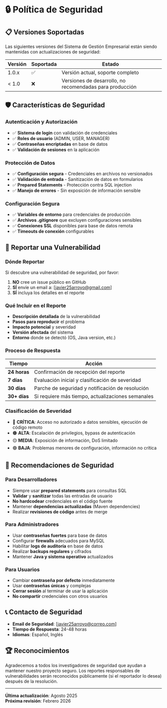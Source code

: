 # 🔒 Política de Seguridad

## 📋 Versiones Soportadas

Las siguientes versiones del Sistema de Gestión Empresarial están siendo mantenidas con actualizaciones de seguridad:

| Versión | Soportada          | Estado |
| ------- | ------------------ | ------ |
| 1.0.x   | ✅ | Versión actual, soporte completo |
| < 1.0   | ❌ | Versiones de desarrollo, no recomendadas para producción |

## 🛡️ Características de Seguridad

### Autenticación y Autorización
- ✅ **Sistema de login** con validación de credenciales
- ✅ **Roles de usuario** (ADMIN, USER, MANAGER)
- ✅ **Contraseñas encriptadas** en base de datos
- ✅ **Validación de sesiones** en la aplicación

### Protección de Datos
- ✅ **Configuración segura** - Credenciales en archivos no versionados
- ✅ **Validación de entrada** - Sanitización de datos en formularios
- ✅ **Prepared Statements** - Protección contra SQL injection
- ✅ **Manejo de errores** - Sin exposición de información sensible

### Configuración Segura
- ✅ **Variables de entorno** para credenciales de producción
- ✅ **Archivos .gitignore** que excluyen configuraciones sensibles
- ✅ **Conexiones SSL** disponibles para base de datos remota
- ✅ **Timeouts de conexión** configurables

## 🚨 Reportar una Vulnerabilidad

### Dónde Reportar
Si descubre una vulnerabilidad de seguridad, por favor:

1. **NO** cree un issue público en GitHub
2. **SÍ** envíe un email a: [javier25arroyo@gmail.com]
3. **SÍ** incluya los detalles en el reporte

### Qué Incluir en el Reporte
- **Descripción detallada** de la vulnerabilidad
- **Pasos para reproducir** el problema
- **Impacto potencial** y severidad
- **Versión afectada** del sistema
- **Entorno** donde se detectó (OS, Java version, etc.)

### Proceso de Respuesta

| Tiempo | Acción |
|--------|--------|
| **24 horas** | Confirmación de recepción del reporte |
| **7 días** | Evaluación inicial y clasificación de severidad |
| **30 días** | Parche de seguridad y notificación de resolución |
| **30+ días** | Si requiere más tiempo, actualizaciones semanales |

### Clasificación de Severidad

- 🔴 **CRÍTICA**: Acceso no autorizado a datos sensibles, ejecución de código remoto
- 🟠 **ALTA**: Escalación de privilegios, bypass de autenticación
- 🟡 **MEDIA**: Exposición de información, DoS limitado
- 🟢 **BAJA**: Problemas menores de configuración, información no crítica

## 🔧 Recomendaciones de Seguridad

### Para Desarrolladores
- Siempre usar **prepared statements** para consultas SQL
- **Validar** y **sanitizar** todas las entradas de usuario
- **No hardcodear** credenciales en el código fuente
- Mantener **dependencias actualizadas** (Maven dependencies)
- Realizar **revisiones de código** antes de merge

### Para Administradores
- Usar **contraseñas fuertes** para base de datos
- Configurar **firewalls** adecuados para MySQL
- Habilitar **logs de auditoría** en base de datos
- Realizar **backups regulares** y cifrados
- Mantener **Java y sistema operativo** actualizados

### Para Usuarios
- Cambiar **contraseña por defecto** inmediatamente
- Usar **contraseñas únicas** y complejas
- **Cerrar sesión** al terminar de usar la aplicación
- **No compartir** credenciales con otros usuarios

## 📞 Contacto de Seguridad

- **Email de Seguridad**: [javier25arroyo@correo.com]
- **Tiempo de Respuesta**: 24-48 horas
- **Idiomas**: Español, Inglés

## 🏆 Reconocimientos

Agradecemos a todos los investigadores de seguridad que ayudan a mantener nuestro proyecto seguro. Los reportes responsables de vulnerabilidades serán reconocidos públicamente (si el reportador lo desea) después de la resolución.

---

**Última actualización**: Agosto 2025  
**Próxima revisión**: Febrero 2026
